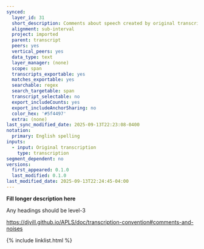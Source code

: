 ```yaml
---
synced:
  layer_id: 31
  short_description: Comments about speech created by original transcribers
  alignment: sub-interval
  project: imported
  parent: transcript
  peers: yes
  vertical_peers: yes
  data_type: text
  layer_manager: (none)
  scope: span
  transcripts_exportable: yes
  matches_exportable: yes
  searchable: regex
  search_targetable: span
  transcript_selectable: no
  export_includeCounts: yes
  export_includeAnchorSharing: no
  color_hex: '#5f4497'
  extra: (none)
last_sync_modified_date: 2025-09-13T22:23:08-0400
notation:
  primary: English spelling
inputs:
  - input: Original transcription
    type: transcription
segment_dependent: no
versions:
  first_appeared: 0.1.0
  last_modified: 0.1.0
last_modified_date: 2025-09-13T22:24:45-04:00
---
```


**Fill longer description here**

Any headings should be level-3

https://djvill.github.io/APLS/doc/transcription-convention#comments-and-noises

{% include linklist.html %}
